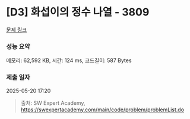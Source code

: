 # [D3] 화섭이의 정수 나열 - 3809 

[문제 링크](https://swexpertacademy.com/main/code/problem/problemDetail.do?contestProbId=AWHz7xD6A20DFAVB) 

### 성능 요약

메모리: 62,592 KB, 시간: 124 ms, 코드길이: 587 Bytes

### 제출 일자

2025-05-20 17:20



> 출처: SW Expert Academy, https://swexpertacademy.com/main/code/problem/problemList.do